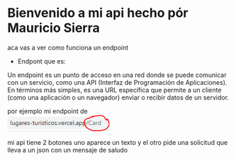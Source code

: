 # Bienvenido a mi api hecho pór Mauricio Sierra

aca vas a ver como funciona un endpoint 

- Endpont que es:

Un endpoint es un punto de acceso en una red donde se puede comunicar con un servicio, como una API (Interfaz de Programación de Aplicaciones). En términos más simples, es una URL específica que permite a un cliente (como una aplicación o un navegador) enviar o recibir datos de un servidor. 

por ejemplo mi endpoint de  
![alt text](image-1.png)

mi api tiene 2 botones uno aparece un texto y el otro pide una solicitud que lleva a un json con un mensaje de saludo